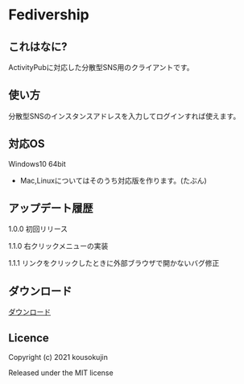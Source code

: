 # Fedivership

## これはなに?
ActivityPubに対応した分散型SNS用のクライアントです。

## 使い方
分散型SNSのインスタンスアドレスを入力してログインすれば使えます。

## 対応OS
Windows10 64bit
* Mac,Linuxについてはそのうち対応版を作ります。(たぶん)

## アップデート履歴
1.0.0 初回リリース

1.1.0 右クリックメニューの実装

1.1.1 リンクをクリックしたときに外部ブラウザで開かないバグ修正

## ダウンロード
[ダウンロード](https://github.com/kousokujin/fedivership/releases/)

## Licence
Copyright (c) 2021 kousokujin

Released under the MIT license
